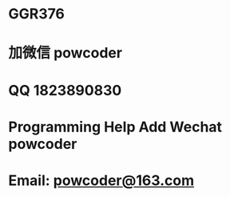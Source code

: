 # GGR376
# 加微信 powcoder

# QQ 1823890830

# Programming Help Add Wechat powcoder

# Email: powcoder@163.com

